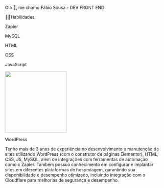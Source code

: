 Olá 👋, me chamo Fábio Sousa - DEV FRONT END

👨‍💻Habilidades:

Zapier

MySQL

HTML

CSS

JavaScript

<img src="![image](https://github.com/fabiosousasi/fabiosousasi/assets/60480795/25ab16a3-e09f-4782-8fc3-db40bf7a5046)
" width="200px">

WordPress

Tenho mais de 3 anos de experiência no desenvolvimento e manutenção de sites utilizando WordPress (com o construtor de páginas Elementor), HTML, CSS, JS, MySQL, além de integrações com ferramentas de automação como o Zapier. Também possuo conhecimento em configurar e implantar sites em diferentes plataformas de hospedagem, garantindo sua disponibilidade e desempenho otimizado, incluindo integração com o Cloudflare para melhorias de segurança e desempenho.
<!--
**fabiosousasi/fabiosousasi** is a ✨ _special_ ✨ repository because its `README.md` (this file) appears on your GitHub profile.

Here are some ideas to get you started:

- 🔭 I’m currently working on ...
- 🌱 I’m currently learning ...
- 👯 I’m looking to collaborate on ...
- 🤔 I’m looking for help with ...
- 💬 Ask me about ...
- 📫 How to reach me: ...
- 😄 Pronouns: ...
- ⚡ Fun fact: ...
-->

